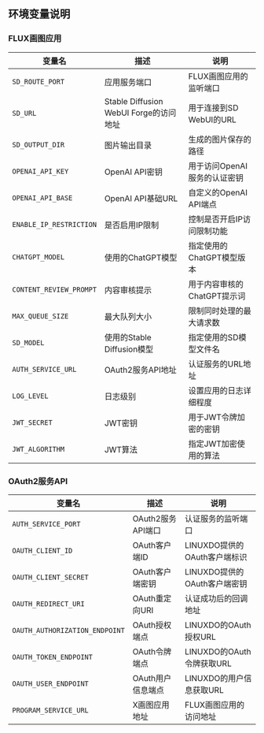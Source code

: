 ## 环境变量说明

### FLUX画图应用

| 变量名 | 描述 | 说明 |
|--------|------|------|
| `SD_ROUTE_PORT` | 应用服务端口 | FLUX画图应用的监听端口 |
| `SD_URL` | Stable Diffusion WebUI Forge的访问地址 | 用于连接到SD WebUI的URL |
| `SD_OUTPUT_DIR` | 图片输出目录 | 生成的图片保存的路径 |
| `OPENAI_API_KEY` | OpenAI API密钥 | 用于访问OpenAI服务的认证密钥 |
| `OPENAI_API_BASE` | OpenAI API基础URL | 自定义的OpenAI API端点 |
| `ENABLE_IP_RESTRICTION` | 是否启用IP限制 | 控制是否开启IP访问限制功能 |
| `CHATGPT_MODEL` | 使用的ChatGPT模型 | 指定使用的ChatGPT模型版本 |
| `CONTENT_REVIEW_PROMPT` | 内容审核提示 | 用于内容审核的ChatGPT提示词 |
| `MAX_QUEUE_SIZE` | 最大队列大小 | 限制同时处理的最大请求数 |
| `SD_MODEL` | 使用的Stable Diffusion模型 | 指定使用的SD模型文件名 |
| `AUTH_SERVICE_URL` | OAuth2服务API地址 | 认证服务的URL地址 |
| `LOG_LEVEL` | 日志级别 | 设置应用的日志详细程度 |
| `JWT_SECRET` | JWT密钥 | 用于JWT令牌加密的密钥 |
| `JWT_ALGORITHM` | JWT算法 | 指定JWT加密使用的算法 |

### OAuth2服务API

| 变量名 | 描述 | 说明 |
|--------|------|------|
| `AUTH_SERVICE_PORT` | OAuth2服务API端口 | 认证服务的监听端口 |
| `OAUTH_CLIENT_ID` | OAuth客户端ID | LINUXDO提供的OAuth客户端标识 |
| `OAUTH_CLIENT_SECRET` | OAuth客户端密钥 | LINUXDO提供的OAuth客户端密钥 |
| `OAUTH_REDIRECT_URI` | OAuth重定向URI | 认证成功后的回调地址 |
| `OAUTH_AUTHORIZATION_ENDPOINT` | OAuth授权端点 | LINUXDO的OAuth授权URL |
| `OAUTH_TOKEN_ENDPOINT` | OAuth令牌端点 | LINUXDO的OAuth令牌获取URL |
| `OAUTH_USER_ENDPOINT` | OAuth用户信息端点 | LINUXDO的用户信息获取URL |
| `PROGRAM_SERVICE_URL` | X画图应用地址 | FLUX画图应用的访问地址 |
